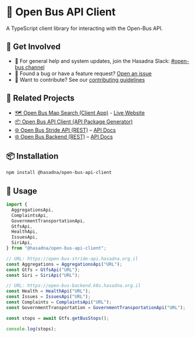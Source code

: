 # 🚌 Open Bus API Client

A TypeScript client library for interacting with the Open-Bus API.

## 📢 Get Involved

- 💬 For general help and system updates, join the Hasadna Slack: [#open-bus channel](https://join.slack.com/t/hasadna/shared_invite/zt-167h764cg-J18ZcY1odoitq978IyMMig)
- 🐞 Found a bug or have a feature request? [Open an issue](https://github.com/hasadna/open-bus-map-search/issues/new)
- 🤝 Want to contribute? See our [contributing guidelines](https://github.com/hasadna/open-bus-pipelines/blob/main/CONTRIBUTING.md)

## 🔗 Related Projects

- [🗺️ Open Bus Map Search (Client App)](https://github.com/hasadna/open-bus-map-search) - [Live Website](https://open-bus-map-search.hasadna.org.il/dashboard)
- [📦 Open Bus API Client (API Package Generator)](https://github.com/hasadna/open-bus-api-client)
- [🌐 Open Bus Stride API (REST)](https://github.com/hasadna/open-bus-stride-api) – [API Docs](https://open-bus-stride-api.hasadna.org.il/docs)
- [🌐 Open Bus Backend (REST)](https://github.com/hasadna/open-bus-backend) – [API Docs](https://open-bus-backend.k8s.hasadna.org.il/docs)

## 📦 Installation

```bash
npm install @hasadna/open-bus-api-client
````

## 🔧 Usage

```ts
import {
  AggregationsApi,
  ComplaintsApi,
  GovernmentTransportationApi,
  GtfsApi,
  HealthApi,
  IssuesApi,
  SiriApi,
} from "@hasadna/open-bus-api-client";

// URL: https://open-bus-stride-api.hasadna.org.il
const Aggregations = AggregationsApi("URL");
const Gtfs = GtfsApi("URL");
const Siri = SiriApi("URL");

// URL: https://open-bus-backend.k8s.hasadna.org.il
const Health = HealthApi("URL");
const Issues = IssuesApi("URL");
const Complaints = ComplaintsApi("URL");
const GovernmentTransportation = GovernmentTransportationApi("URL");

const stops = await Gtfs.getBusStops();

console.log(stops);
```
